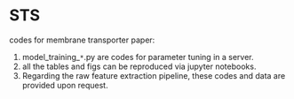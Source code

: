 # STS
codes for membrane transporter paper:
1. model_training_`*`.py are codes for parameter tuning in a server.
2. all the tables and figs can be reproduced via jupyter notebooks.
3. Regarding the raw feature extraction pipeline, these codes and data are provided upon request.
